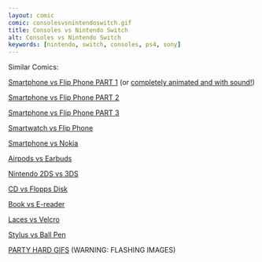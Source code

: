 ```yaml
---
layout: comic
comic: consolesvsnintendoswitch.gif
title: Consoles vs Nintendo Switch
alt: Consoles vs Nintendo Switch
keywords: [nintendo, switch, consoles, ps4, sony]
---
```



Similar Comics:

[Smartphone vs Flip Phone PART 1](http://lolnein.com/2013/08/28/smartphones/) (or [completely animated and with sound!](https://youtu.be/JtQsyorF4WA))

[Smartphone vs Flip Phone PART 2](http://lolnein.com/2014/10/01/smartphones2/)

[Smartphone vs Flip Phone PART 3](http://lolnein.com/2016/09/12/galaxynote7vsflipphone/)

[Smartwatch vs Flip Phone](http://lolnein.com/2015/04/24/smartwatches/)

[Smartphone vs Nokia](http://lolnein.com/2016/09/16/smartphonevsnokia/)

[Airpods vs Earbuds](http://lolnein.com/2016/09/08/airpodsvsearbuds/)

[Nintendo 2DS vs 3DS](http://lolnein.com/2013/09/06/2ds/)

[CD vs Flopps Disk](http://lolnein.com/2015/05/11/cdvsfloppydisk/)

[Book vs E-reader](http://lolnein.com/2016/03/03/bookvsereader/)

[Laces vs Velcro](http://lolnein.com/2016/07/28/lacesvsvelcro/)

[Stylus vs Ball Pen](http://lolnein.com/2015/09/25/stylusvsballpen/)

[PARTY HARD GIFS](http://blog.lolnein.com/2013/09/19/partyhard/) (WARNING: FLASHING IMAGES)

